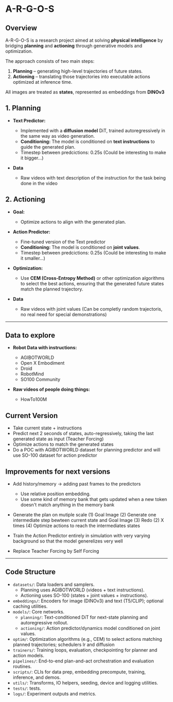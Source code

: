 # A-R-G-O-S

## Overview  
A-R-G-O-S is a research project aimed at solving **physical intelligence** by bridging **planning** and **actioning** through generative models and optimization.  

The approach consists of two main steps:  
1. **Planning** – generating high-level trajectories of future states.
2. **Actioning** – translating those trajectories into executable actions optimized at inference time.

All images are treated as **states**, represented as embeddings from **DINOv3**

## 1. Planning

- **Text Predictor:**
  - Implemented with a **diffusion model** DiT, trained autoregressively in the same way as video generation.
  - **Conditioning:** The model is conditioned on **text instructions** to guide the generated plan.
  - Timestep between predcictions: 0.25s (Could be interesting to make it bigger...)

- **Data**
    - Raw videos with text description of the instruction for the task being done in the video

## 2. Actioning  
- **Goal:**  
  - Optimize actions to align with the generated plan.

- **Action Predictor:**  
  - Fine-tuned version of the Text predictor
  - **Conditioning:** The model is conditioned on **joint values**.
  - Timestep between predcictions: 0.25s (Could be interesting to make it smaller...)

- **Optimization:**  
  - Use **CEM (Cross-Entropy Method)** or other optimization algorithms to select the best actions, ensuring that the generated future states match the planned trajectory.

- **Data**
    - Raw videos with joint values (Can be completly random trajectoris, no real need for special demonstrations)

---

## Data to explore
- **Robot Data with instructions:**
    - AGIBOTWORLD
    - Open X Embodiment
    - Droid
    - RobotMind
    - SO100 Community

- **Raw videos of people doing things:**
    - HowTo100M

## Current Version
- Take current state + instructions
- Predict next 2 seconds of states, auto-regressively, taking the last generated state as input (Teacher Forcing)
- Optimize actions to match the generated states
- Do a POC with AGIBOTWORLD dataset for planning predictor and will use SO-100 dataset for action predictor

## Improvements for next versions
- Add history/memory -> adding past frames to the predictors
    - Use relative position embedding.
    - Use some kind of memory bank that gets updated when a new token doesn't match anything in the memory bank

- Generate the plan on mutiple scale
    (1) Goal Image
    (2) Generate one intermediate step bewteen current state and Goal Image
    (3) Redo (2) X times
    (4) Optimize actions to reach the intermediates states

- Train the Action Predictor entirely in simulation with very varying background so that the model generelizes very well

- Replace Teacher Forcing by Self Forcing

---

## Code Structure
- `datasets/`: Data loaders and samplers.
  - Planning uses AGIBOTWORLD (videos + text instructions).
  - Actioning uses SO-100 (states + joint values + instructions).
- `embeddings/`: Encoders for image (DINOv3) and text (T5/CLIP); optional caching utilities.
- `models/`: Core networks.
  - `planning/`: Text-conditioned DiT for next-state planning and autoregressive rollout.
  - `actioning/`: Action predictor/dynamics model conditioned on joint values.
- `optim/`: Optimization algorithms (e.g., CEM) to select actions matching planned trajectories; schedulers lr and diffusion
- `trainers/`: Training loops, evaluation, checkpointing for planner and action models.
- `pipelines/`: End-to-end plan-and-act orchestration and evaluation routines.
- `scripts/`: CLIs for data prep, embedding precompute, training, inference, and demos.
- `utils/`: Transforms, IO helpers, seeding, device and logging utilities.
- `tests/`: tests.
- `logs/`: Experiment outputs and metrics.